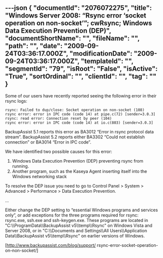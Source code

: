 ---json
{
  "documentId": "2076072275",
  "title": "Windows Server 2008: “Rsync error ‘socket operation on non-socket’”; cwRsync; Windows Data Execution Prevention (DEP)",
  "documentShortName": "",
  "fileName": "",
  "path": "",
  "date": "2009-09-24T03:36:17.000Z",
  "modificationDate": "2009-09-24T03:36:17.000Z",
  "templateId": "",
  "segmentId": "79",
  "isRoot": "False",
  "isActive": "True",
  "sortOrdinal": "",
  "clientId": "",
  "tag": ""
}
---

Some of our users have recently reported seeing the following error in their rsync logs:

    rsync: Failed to dup/close: Socket operation on non-socket (108)
    rsync error: error in IPC code (code 14) at pipe.c(72) [sender=3.0.3]
    rsync: read error: Connection reset by peer (104)
    rsync error: error in IPC code (code 14) at io.c(803) [sender=3.0.3]

BackupAssist 5.1 reports this error as BA3012 “Error in rsync protocol data stream”. BackupAssist 5.2 reports either BA3302 “Could not establish connection” or BA3014 “Error in IPC code”.

We have identified two possible causes for this error:

1. Windows Data Execution Prevention (DEP) preventing rsync from running.
2. Another program, such as the Kaseya Agent inserting itself into the Windows networking stack

To resolve the DEP issue you need to go to Control Panel &gt; System &gt; Advanced &gt; Performance &gt; Data Execution Prevention.

…

Either change the DEP setting to “essential Windows programs and services only”, or add exceptions for the three programs required for rsync: rsync.exe, ssh.exe and ssh-keygen.exe. These programs are located in &quot;C:&bsol;&bsol;ProgramData&bsol;&bsol;BackupAssist v5&bsol;&bsol;temp&bsol;&bsol;Rsync&quot; on Windows Vista and Server 2008, or in &quot;C:&bsol;&bsol;Documents and Settings&bsol;&bsol;All Users&bsol;&bsol;Application Data&bsol;&bsol;BackupAssist v5&bsol;&bsol;temp&bsol;&bsol;Rsync&quot; on earlier versions of Windows.

[http://www.backupassist.com/blog/support/
    rsync-error-socket-operation-on-non-socket/]
